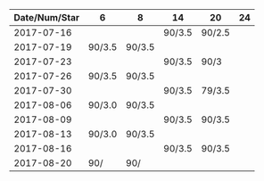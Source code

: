 Date/Num/Star   | 6      | 8      | 14     | 20     | 24     |
----------------|--------|--------|--------|--------|--------|
2017-07-16      |        |        | 90/3.5 | 90/2.5 |        |
2017-07-19      | 90/3.5 | 90/3.5 |        |        |        |
2017-07-23      |        |        | 90/3.5 | 90/3   |        |
2017-07-26      | 90/3.5 | 90/3.5 |        |        |        |
2017-07-30      |        |        | 90/3.5 | 79/3.5 |        |
2017-08-06      | 90/3.0 | 90/3.5 |        |        |        |
2017-08-09      |        |        | 90/3.5 | 90/3.5 |        |
2017-08-13      | 90/3.0 | 90/3.5 |        |        |        |
2017-08-16      |        |        | 90/3.5 | 90/3.5 |        |
2017-08-20      | 90/    | 90/    |        |        |        |

